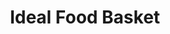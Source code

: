 ---
title: "Ideal Food Basket"
url: /brooklyn/ideal-food-basket-church-avenue-2/
shop: supermarket
---